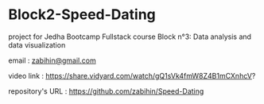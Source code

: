 # Block2-Speed-Dating

project for Jedha Bootcamp Fullstack course
Block n°3: Data analysis and data visualization

email : zabihin@gmail.com

video link : https://share.vidyard.com/watch/gQ1sVk4fmW8Z4B1mCXnhcV?

repository's URL : https://github.com/zabihin/Speed-Dating
